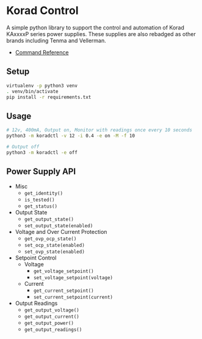 # Korad Control

A simple python library to support the control and automation of Korad KAxxxxP series power supplies.
These supplies are also rebadged as other brands including Tenma and Vellerman.

- [Command Reference](https://sigrok.org/wiki/Korad_KAxxxxP_series)

## Setup

```bash
virtualenv -p python3 venv
. venv/bin/activate
pip install -r requirements.txt
```

## Usage

```bash
# 12v, 400mA, Output on, Monitor with readings once every 10 seconds
python3 -m koradctl -v 12 -i 0.4 -e on -M -f 10

# Output off
python3 -m koradctl -e off
```

## Power Supply API

- Misc
    - `get_identity()`
    - `is_tested()`
    - `get_status()`
- Output State
    - `get_output_state()`
    - `set_output_state(enabled)`
- Voltage and Over Current Protection
    - `get_ovp_ocp_state()`
    - `set_ocp_state(enabled)`
    - `set_ovp_state(enabled)`
- Setpoint Control
    - Voltage
        - `get_voltage_setpoint()`
        - `set_voltage_setpoint(voltage)`
    - Current
        - `get_current_setpoint()`
        - `set_current_setpoint(current)`
- Output Readings
    - `get_output_voltage()`
    - `get_output_current()`
    - `get_output_power()`
    - `get_output_readings()`
